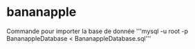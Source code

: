 # bananapple

Commande pour importer la base de donnée
'''mysql -u root -p BananappleDatabase < BananappleDatabase.sql'''